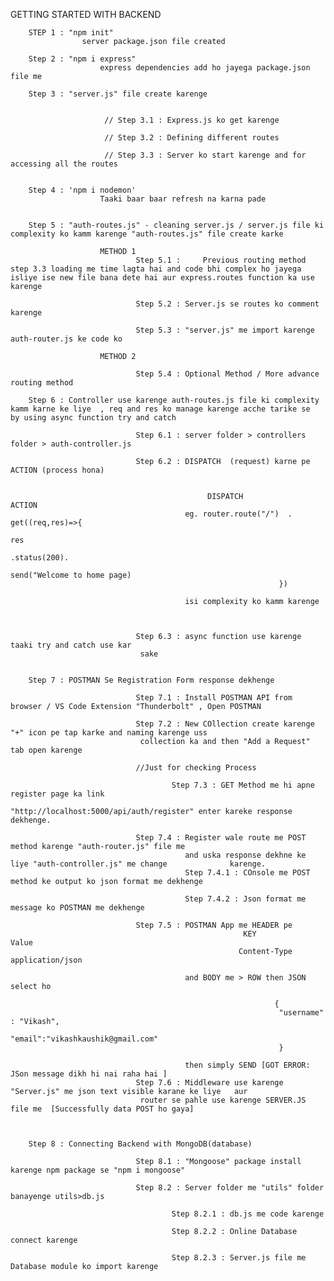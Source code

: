 GETTING STARTED WITH BACKEND

        STEP 1 : "npm init"
                    server package.json file created

        Step 2 : "npm i express"
                        express dependencies add ho jayega package.json file me

        Step 3 : "server.js" file create karenge


                         // Step 3.1 : Express.js ko get karenge

                         // Step 3.2 : Defining different routes

                         // Step 3.3 : Server ko start karenge and for accessing all the routes


        Step 4 : 'npm i nodemon'
                        Taaki baar baar refresh na karna pade


        Step 5 : "auth-routes.js" - cleaning server.js / server.js file ki complexity ko kamm karenge "auth-routes.js" file create karke

                        METHOD 1
                                Step 5.1 :     Previous routing method step 3.3 loading me time lagta hai and code bhi complex ho jayega isliye ise new file bana dete hai aur express.routes function ka use karenge

                                Step 5.2 : Server.js se routes ko comment karenge

                                Step 5.3 : "server.js" me import karenge auth-router.js ke code ko

                        METHOD 2

                                Step 5.4 : Optional Method / More advance routing method

        Step 6 : Controller use karenge auth-routes.js file ki complexity kamm karne ke liye  , req and res ko manage karenge acche tarike se  by using async function try and catch

                                Step 6.1 : server folder > controllers folder > auth-controller.js

                                Step 6.2 : DISPATCH  (request) karne pe ACTION (process hona)


                                                DISPATCH                ACTION
                                           eg. router.route("/")  . get((req,res)=>{
                                                                        res
                                                                        .status(200).
                                                                        send("Welcome to home page)
                                                                })

                                           isi complexity ko kamm karenge



                                Step 6.3 : async function use karenge taaki try and catch use kar
                                 sake


        Step 7 : POSTMAN Se Registration Form response dekhenge

                                Step 7.1 : Install POSTMAN API from browser / VS Code Extension "Thunderbolt" , Open POSTMAN

                                Step 7.2 : New COllection create karenge "+" icon pe tap karke and naming karenge uss
                                 collection ka and then "Add a Request" tab open karenge

                                //Just for checking Process

                                        Step 7.3 : GET Method me hi apne register page ka link
                                        "http://localhost:5000/api/auth/register" enter kareke response dekhenge.

                                Step 7.4 : Register wale route me POST method karenge "auth-router.js" file me
                                           and uska response dekhne ke liye "auth-controller.js" me change              karenge.
                                           Step 7.4.1 : COnsole me POST method ke output ko json format me dekhenge

                                           Step 7.4.2 : Json format me message ko POSTMAN me dekhenge

                                Step 7.5 : POSTMAN App me HEADER pe
                                                        KEY               Value
                                                       Content-Type      application/json

                                           and BODY me > ROW then JSON select ho

                                                               {
                                                                "username" : "Vikash",
                                                                "email":"vikashkaushik@gmail.com"
                                                                }

                                           then simply SEND [GOT ERROR: JSon message dikh hi nai raha hai ]
                                Step 7.6 : Middleware use karenge "Server.js" me json text visible karane ke liye   aur 
                                 router se pahle use karenge SERVER.JS file me  [Successfully data POST ho gaya]



        Step 8 : Connecting Backend with MongoDB(database)

                                Step 8.1 : "Mongoose" package install karenge npm package se "npm i mongoose"

                                Step 8.2 : Server folder me "utils" folder banayenge utils>db.js

                                        Step 8.2.1 : db.js me code karenge

                                        Step 8.2.2 : Online Database connect karenge

                                        Step 8.2.3 : Server.js file me Database module ko import karenge 








